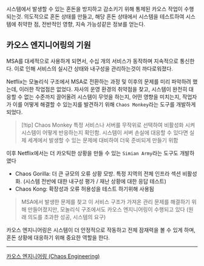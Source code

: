 시스템에서 발생할 수 있는 혼돈을 방지하고 감소키기 위해 통제된 카오스 작업이 수행되는것.
의도적으로 혼돈 상태를 만들고, 해당 혼돈 상태에서 시스템을 테스트하여 시스템에 취약한 점, 전반적인 영향, 지속 가능성같은 정보를 얻는다.

## 카오스 엔지니어링의 기원

MSA를 대세적으로 사용하게 되면서, 수십 개의 서비스가 동작하며 지속적으로 통신한다. 이로 인해 서비스의 실시간 상태와 내구성을 관리하는것이 까다로워졌다.

Netflix는 모놀리식 구조에서 MSA로 전환하는 과정 및 이후의 문제를 미리 파악하려 했는데, 이러한 작업점은 없었다.
자사의 운영 환경의 취약점을 찾고, 시스템이 완전히 대응할 수 없는 수준까지 끌어올려 시스템이 무엇을 하는지, 어떤 영향을 미치는지, 작업자가 이를 어떻게 해결할 수 있는지를 발견하기 위해 `Chaos Monkey`라는 도구를 개발하게 되었다.

> [!tip] Chaos Monkey
> 특정 서비스나 서버를 무작위로 선택하여 비활성화 시켜 시스템이 어떻게 반응하는지 확인함. 
> 시스템이 서버 손실에 대응할 수 있다면 실제 세계에서 발생할 수 있는 문제에 대비하여 더욱 준비되게 만들기 위함

이후 Netflix에서는 더 카오틱한 상황을 만들 수 있는 `Simian Army`라는 도구도 개발하였다
- Chaos Gorilla: 더 큰 규모의 오류 상황 모방. 특정 지역의 전체 인프라 섹션 비활성화. (시스템 전반에 대한 내구성 평가 / 재난 상황에 대한 응답 테스트)
- Chaos Kong: 확장성과 오류 허용성을 테스트 하기위해 사용됨

> MSA에서 발생한 문제를 찾고 이 서비스 구조가 가져온 관리 문제를 해결하기 위해 만들어졌지만, 모놀리식 구조에서도 카오스 엔지니어링이 수행되고 있다 (원래 의도를 초과한 성공, 시스템의 요구)

카오스 엔지니어링은 시스템이 더 안정적으로 작동하고 전체 잠재력을 볼 수 있게 하며, 혼돈 상황에 대응하기 위해 중요한 역할을 한다.

---
[카오스 엔지니어링 (Chaos Engineering)](https://medium.com/@mirac.celikates/%EC%B9%B4%EC%98%A4%EC%8A%A4-%EC%97%94%EC%A7%80%EB%8B%88%EC%96%B4%EB%A7%81-chaos-engineering-1aa32ed25034)